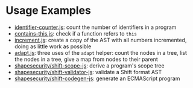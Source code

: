 Usage Examples
==============

* [identifier-counter.js](./identifier-counter.js): count the number of identifiers in a program
* [contains-this.js](./contains-this.js): check if a function refers to `this`
* [increment.js](./increment.js): create a copy of the AST with all numbers incremented, doing as little work as possible
* [adapt.js](./adapt.js): three uses of the `adapt` helper: count the nodes in a tree, list the nodes in a tree, give a map from nodes to their parent
* [shapesecurity/shift-scope-js](https://github.com/shapesecurity/shift-scope-js): derive a program's scope tree
* [shapesecurity/shift-validator-js](https://github.com/shapesecurity/shift-validator-js): validate a Shift format AST
* [shapesecurity/shift-codegen-js](https://github.com/shapesecurity/shift-codegen-js): generate an ECMAScript program
